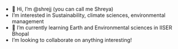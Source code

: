 - 👋 Hi, I’m @shrejj (you can call me Shreya)
- I’m interested in Sustainability, climate sciences, environmental management
- 🌱 I’m currently learning Earth and Environmental sciences in IISER Bhopal
- I’m looking to collaborate on anything interesting!

<!---
shrejj/shrejj is a ✨ special ✨ repository because its `README.md` (this file) appears on your GitHub profile.
You can click the Preview link to take a look at your changes.
--->
